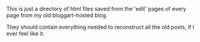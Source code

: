This is just a directory of html files saved from the 'edit' pages of every page from my old bloggart-hosted blog.

They should contain everything needed to reconstruct all the old posts, if I ever feel like it.
